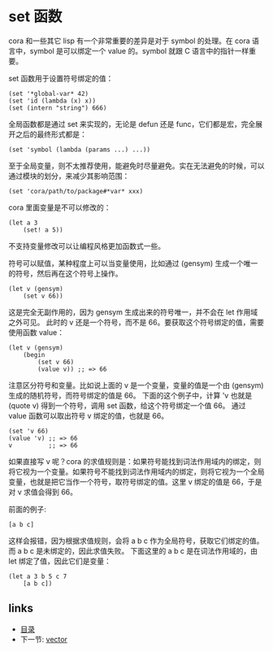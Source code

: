 # set 函数

cora 和一些其它 lisp 有一个非常重要的差异是对于 symbol 的处理。在 cora 语言中，symbol 是可以绑定一个 value 的。symbol 就跟 C 语言中的指针一样重要。

set 函数用于设置符号绑定的值：

```
(set '*global-var* 42)
(set 'id (lambda (x) x))
(set (intern "string") 666)
```

全局函数都是通过 set 来实现的，无论是 defun 还是 func，它们都是宏，完全展开之后的最终形式都是：

```
(set 'symbol (lambda (params ...) ...))
```

至于全局变量，则不太推荐使用，能避免时尽量避免。实在无法避免的时候，可以通过模块的划分，来减少其影响范围：

```
(set 'cora/path/to/package#*var* xxx)
```

cora 里面变量是不可以修改的：

```
(let a 3
	(set! a 5))
```

不支持变量修改可以让编程风格更加函数式一些。

符号可以赋值，某种程度上可以当变量使用，比如通过 (gensym) 生成一个唯一的符号，然后再在这个符号上操作。

```
(let v (gensym)
	(set v 66))
```

这是完全无副作用的，因为 gensym 生成出来的符号唯一，并不会在 let 作用域之外可见。
此时的 v 还是一个符号，而不是 66。要获取这个符号绑定的值，需要使用函数 value：

```
(let v (gensym)
	(begin
		(set v 66)
		(value v)) ;; => 66	
```

注意区分符号和变量。比如说上面的 v 是一个变量，变量的值是一个由 (gensym) 生成的随机符号，而符号绑定的值是 66。
下面的这个例子中，计算 'v 也就是 (quote v) 得到一个符号，调用 set 函数，给这个符号绑定一个值 66。
通过 value 函数可以取出符号 v 绑定的值，也就是 66。

```
(set 'v 66)
(value 'v) ;; => 66
v          ;; => 66
```

如果直接写 v 呢？cora 的求值规则是：如果符号能找到词法作用域内的绑定，则将它视为一个变量。如果符号不能找到词法作用域内的绑定，则将它视为一个全局变量，也就是把它当作一个符号，取符号绑定的值。这里 v 绑定的值是 66，于是对 v 求值会得到 66。

前面的例子:

```
[a b c] 
```

这样会报错，因为根据求值规则，会将 a b c 作为全局符号，获取它们绑定的值。而 a b c 是未绑定的，因此求值失败。
下面这里的 a b c 是在词法作用域的，由 let 绑定了值，因此它们是变量：

```
(let a 3 b 5 c 7
	[a b c])
```



## links
   * [目录](<SUMMARY.md>)
   * 下一节: [vector](<06.2.md>)

